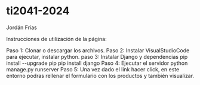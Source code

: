 # ti2041-2024
Jordán Frías

Instrucciones de utilización de la página:

Paso 1: Clonar o descargar los archivos.
Paso 2: Instalar VisualStudioCode para ejecutar, instalar python.
paso 3:  Instalar Django y dependencias
pip install --upgrade pip
pip install django
Paso 4: Ejecutar el servidor
python manage.py runserver
Paso 5: Una vez dado el link hacer click, en este entorno podras rellenar el formulario con los productos
y también visualizar.